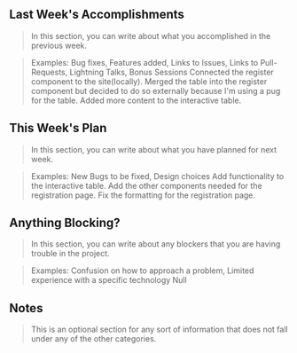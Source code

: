 ## Last Week's Accomplishments

> In this section, you can write about what you accomplished in the previous week.

> Examples:
> Bug fixes, Features added, Links to Issues, Links to Pull-Requests, Lightning Talks, Bonus Sessions
Connected the register component to the site(locally). Merged the table into the register component but decided to do so externally because I'm using a pug for the table. Added more content to the interactive table.

## This Week's Plan

> In this section, you can write about what you have planned for next week.

> Examples: New Bugs to be fixed, Design choices
Add functionality to the interactive table. Add the other components needed for the registration page. Fix the formatting for the registration page.

## Anything Blocking?

> In this section, you can write about any blockers that you are having trouble in the project.

> Examples: Confusion on how to approach a problem, Limited experience with a specific technology
Null

## Notes


> This is an optional section for any sort of information that does not fall under any of the other categories.

